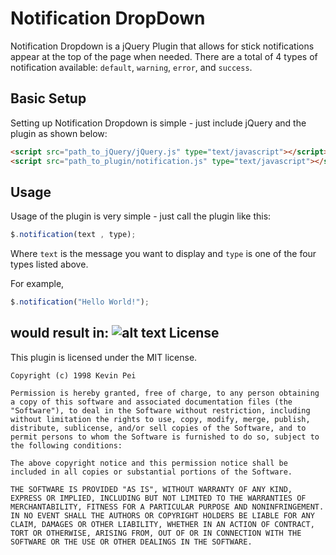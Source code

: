 Notification DropDown
=================

Notification Dropdown is a jQuery Plugin that allows for stick notifications appear at the top of the page when needed. 
There are a total of 4 types of notification available: `default`, `warning`, `error`, and `success`.

Basic Setup
-----------------
Setting up Notification Dropdown is simple - just include jQuery and the plugin as shown below:
 ```html
<script src="path_to_jQuery/jQuery.js" type="text/javascript"></script>
<script src="path_to_plugin/notification.js" type="text/javascript"></script>
 ```

Usage
---------
Usage of the plugin is very simple - just call the plugin like this:
```javascript
$.notification(text , type);
```
Where `text` is the message you want to display and `type` is one of the four types listed above.

For example,
```javascript
$.notification("Hello World!");
```
would result in:
![alt text](https://github.com/kpsuperplane/plugin-collection/raw/notification/screenshots/default.png "Hello World!")
License
-----------
This plugin is licensed under the MIT license.
```
Copyright (c) 1998 Kevin Pei

Permission is hereby granted, free of charge, to any person obtaining a copy of this software and associated documentation files (the "Software"), to deal in the Software without restriction, including without limitation the rights to use, copy, modify, merge, publish, distribute, sublicense, and/or sell copies of the Software, and to permit persons to whom the Software is furnished to do so, subject to the following conditions:

The above copyright notice and this permission notice shall be included in all copies or substantial portions of the Software.

THE SOFTWARE IS PROVIDED "AS IS", WITHOUT WARRANTY OF ANY KIND, EXPRESS OR IMPLIED, INCLUDING BUT NOT LIMITED TO THE WARRANTIES OF MERCHANTABILITY, FITNESS FOR A PARTICULAR PURPOSE AND NONINFRINGEMENT. IN NO EVENT SHALL THE AUTHORS OR COPYRIGHT HOLDERS BE LIABLE FOR ANY CLAIM, DAMAGES OR OTHER LIABILITY, WHETHER IN AN ACTION OF CONTRACT, TORT OR OTHERWISE, ARISING FROM, OUT OF OR IN CONNECTION WITH THE SOFTWARE OR THE USE OR OTHER DEALINGS IN THE SOFTWARE.
```